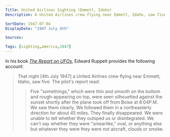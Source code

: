 ```yaml
---
Title: United Airlines Sighting (Emmett, Idaho)
Description: A United Airlines crew flying near Emmett, Idaho, saw five UFOs.

SortDate: 1947-07-04
DisplayDate: "1947 July 4th"

Sources: 

Tags: [sighting,america,1947]
---
```


In his book *[The Report on UFOs](/sources/report-on-ufos-ruppelt)*, Edward Ruppelt provides the following account:

>That night [4th July 1947] a United Airlines crew flying near Emmett, Idaho, saw five. The pilot's report read:
>
>>Five "somethings," which were thin and smooth on the bottom and rough-appearing on top, were seen silhouetted against the sunset shortly after the plane took off from Boise at 8:04P.M. We saw them clearly. We followed them in a northeasterly direction for about 45 miles. They finally disappeared. We were unable to tell whether they outsped us or disintegrated. We can't say whether they were "smearlike," oval, or anything else but whatever they were they were not aircraft, clouds or smoke.